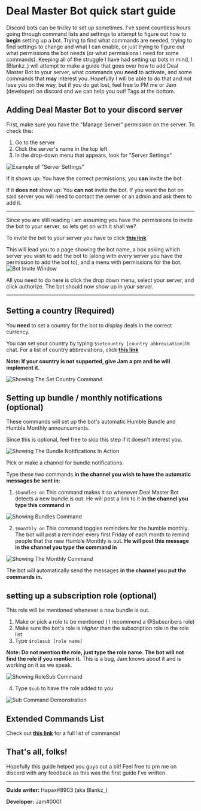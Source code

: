 # Deal Master Bot quick start guide

Discord bots can be tricky to set up sometimes. I've spent countless hours going through command lists and settings to attempt to figure out how to **begin** setting up a bot. Trying to find what commands are needed, trying to find settings to change and what I can enable, or just trying to figure out what permissions the bot needs (or what permissions I need for some commands). Keeping all of the struggle I have had setting up bots in mind, I (Blankz_) will attempt to make a guide that goes over how to add Deal Master Bot to your server, what commands you **need** to activate, and some commands that **may** interest you. Hopefully I will be able to do that and not lose you on the way, but if you do get lost, feel free to PM me or Jam (developer) on discord and we can help you out! Tags at the bottom.

## Adding Deal Master Bot to your discord server

First, make sure you have the "Manage Server" permission on the server. 
To check this:

 1. Go to the server
 2. Click the server's name in the top left
 3. In the drop-down menu that appears, look for "Server Settings"
  
![Example of "Server Settings"](https://i.imgur.com/qIwnCtE.png)
  
  If it shows up: 
  You have the correct permissions, you **can** invite the bot.
  
  If it **does not** show up:
  You **can not** invite the bot. If you want the bot on said server you will need to contact the owner or an admin and ask them to add it.


----------

Since you are still reading I am assuming you have the permissions to invite the bot to your server, so lets get on with it shall we? 

To invite the bot to your server you have to click [**this link**](https://discordapp.com/oauth2/authorize?client_id=345511200454606850&scope=bot&permissions=268725320)

This will lead you to a page showing the bot name, a box asking which server you wish to add the bot to (along with every server you have the permission to add the bot to), and a menu with permissions for the bot.
![Bot Invite Window](https://i.imgur.com/nnA3BVN.png)

All you need to do here is click the drop down menu, select your server, and click authorize.
The bot should now show up in your server.

----------
## Setting a country (Required)

You **need** to set a country for the bot to display deals in the correct currency.

You can set your country by typing `$setcountry [country abbreviation]`in chat. 
For a list of country abbreviations, click [**this link**](http://sustainablesources.com/resources/country-abbreviations/)

**Note: If your country is not supported, give Jam a pm and he will implement it.**

![Showing The Set Country Command](https://i.imgur.com/NWqMoMd.png)

## Setting up bundle / monthly notifications (optional)

These commands will set up the bot's automatic Humble Bundle and Humble Monthly announcements.

Since this is optional, feel free to skip this step if it doesn't interest you.

![Showing The Bundle Notifications In Action](https://i.imgur.com/Fhs0beA.png)

Pick or make a channel for bundle notifications.

Type these two commands **in the channel you wish to have the automatic messages be sent in:**

 1. `$bundles on` This command makes it so whenever Deal Master Bot detects a new bundle is out. He will post a link to it **in the channel you type this command in**
 
![Showing Bundles Command](https://i.imgur.com/H8PdjZ2.png)
 
 2. `$monthly on` This command toggles reminders for the humble monthly. The bot will post a reminder every first Friday of each month to remind people that the new Humble Monthly is out. **He will post this message in the channel you type the command in**
 
![Showing The Monthly Command](https://i.imgur.com/dUKLBhZ.png)

The bot will automatically send the messages **in the channel you put the commands in.**

## setting up a subscription role (optional)

This role will be mentioned whenever a new bundle is out.
 1. Make or pick a role to be mentioned ( I recommend a @Subscribers role)
 2. Make sure the bot's role is *Higher* than the subscription role in the role list
 3. Type `$rolesub [role name]` 
 
 **Note: Do not mention the role, just type the role name. The bot will not find the role if you mention it.**
 This is a bug, Jam knows about it and is working on it as we speak.
 
![Showing RoleSub Command](https://i.imgur.com/AZFyMIL.png)
 
 4. Type `$sub` to have the role added to you

![Sub Command Demonstration](https://thumbs.gfycat.com/LiquidEuphoricJackrabbit-size_restricted.gif) 

## Extended Commands List

Check out [**this link**](https://github.com/jamiegyoung/deal-master-bot/blob/master/wiki/commands.md) for a full list of commands!

## That's all, folks!

Hopefully this guide helped you guys out a bit! Feel free to pm me on discord with any feedback as this was the first guide I've written.
____

**Guide writer:** Hapax#8903 (aka Blankz_)

**Developer:** Jam#0001



